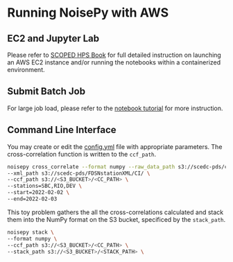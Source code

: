 # Running NoisePy with AWS

## EC2 and Jupyter Lab
Please refer to [SCOPED HPS Book](https://seisscoped.org/HPS-book/chapters/cloud/AWS_101.html) for full detailed instruction on launching an AWS EC2 instance and/or running the notebooks within a containerized environment.

## Submit Batch Job
For large job load, please refer to the [notebook tutorial](./noisepy_aws_batch.ipynb) for more instruction.

## Command Line Interface
You may create or edit the [config.yml](../config.yml) file with appropriate parameters. The cross-correlation function is written to the `ccf_path`.

```bash
noisepy cross_correlate --format numpy --raw_data_path s3://scedc-pds/continuous_waveforms/ \
--xml_path s3://scedc-pds/FDSNstationXML/CI/ \
--ccf_path s3://<S3_BUCKET>/<CC_PATH> \
--stations=SBC,RIO,DEV \
--start=2022-02-02 \
--end=2022-02-03
```

This toy problem gathers the all the cross-correlations calculated and stack them into the NumPy format on the S3 bucket, specificed by the `stack_path`.

```bash
noisepy stack \
--format numpy \
--ccf_path s3://<S3_BUCKET>/<CC_PATH> \
--stack_path s3://<S3_BUCKET>/<STACK_PATH> \
```

